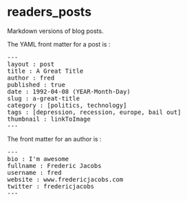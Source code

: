 readers_posts
=============

Markdown versions of blog posts.

The YAML front matter for a post is :

<pre>
---
layout : post
title : A Great Title
author : fred
published : true
date : 1992-04-08 (YEAR-Month-Day)
slug : a-great-title
category : [politics, technology]
tags : [depression, recession, europe, bail out]
thumbnail : linkToImage
---
</pre>

The front matter for an author is : 

<pre>
---
bio : I'm awesome
fullname : Frederic Jacobs
username : fred
website : www.fredericjacobs.com
twitter : fredericjacobs
---
</pre>